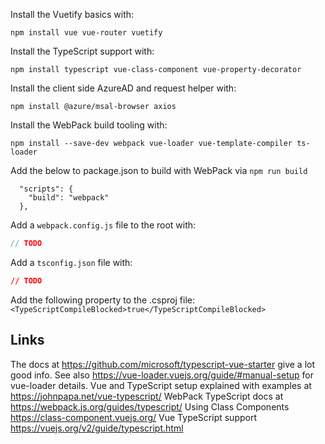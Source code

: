 ﻿
Install the Vuetify basics with:

  `npm install vue vue-router vuetify`

Install the TypeScript support with:

  `npm install typescript vue-class-component vue-property-decorator`

Install the client side AzureAD and request helper with:

  `npm install @azure/msal-browser axios`

Install the WebPack build tooling with:

  `npm install --save-dev webpack vue-loader vue-template-compiler ts-loader`

Add the below to package.json to build with WebPack via `npm run build`

```
  "scripts": {
    "build": "webpack"
  },
```

Add a `webpack.config.js` file to the root with:

```js
// TODO
```

Add a `tsconfig.json` file with:

```json
// TODO
```

Add the following property to the .csproj file: `<TypeScriptCompileBlocked>true</TypeScriptCompileBlocked>`

## Links

The docs at <https://github.com/microsoft/typescript-vue-starter> give a lot good info.
See also <https://vue-loader.vuejs.org/guide/#manual-setup> for vue-loader details.
Vue and TypeScript setup explained with examples at <https://johnpapa.net/vue-typescript/>
WebPack TypeScript docs at <https://webpack.js.org/guides/typescript/>
Using Class Components <https://class-component.vuejs.org/>
Vue TypeScript support <https://vuejs.org/v2/guide/typescript.html>
